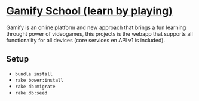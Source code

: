 # [Gamify School (learn by playing)](gamifyschool.herokuapp.com)

Gamify is an online platform and new approach that brings a fun learning throught power of videogames, this projects is the webapp that supports all functionality for all devices (core services en API v1 is included).

## Setup

- `bundle install`
- `rake bower:install`
- `rake db:migrate`
- `rake db:seed`
